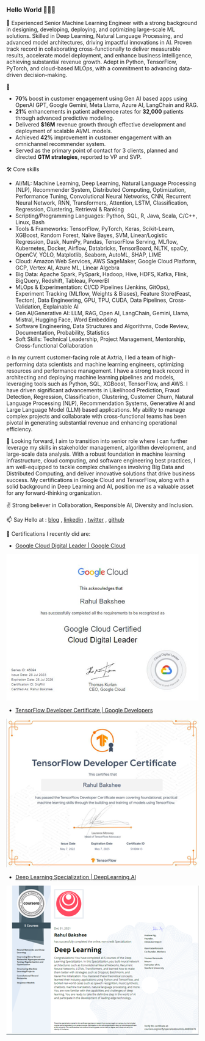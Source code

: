 ### Hello World 👋👋👋
🦾 Experienced Senior Machine Learning Engineer with a strong background in designing, developing, deploying, and optimizing large-scale ML solutions. Skilled in Deep Learning, Natural Language Processing, and advanced model architectures, driving impactful innovations in AI. Proven track record in collaborating cross-functionally to deliver measurable results, accelerate model deployment, and enhance business intelligence, achieving substantial revenue growth. Adept in Python, TensorFlow, PyTorch, and cloud-based MLOps, with a commitment to advancing data-driven decision-making.

🚀  
- **70%** boost in customer engagement using Gen AI based apps using OpenAI GPT, Google Gemini, Meta Llama, Azure AI, LangChain and RAG.
- **21%** enhancements in patient adherence rates for **32,000** patients through advanced predictive modeling.
- Delivered **$16M** revenue growth through effective development and deployment of scalable AI/ML models.
- Achieved **42%** improvement in customer engagement with an omnichannel recommender system.
- Served as the primary point of contact for 3 clients, planned and directed **GTM strategies**, reported to VP and SVP.

🛠 Core skills 
- AI/ML: Machine Learning, Deep Learning, Natural Language Processing (NLP), Recommender System, Distributed Computing, Optimization, Performance Tuning, Convolutional Neural Networks, CNN, Recurrent Neural Network, RNN, Transformers, Attention, LSTM, Classification, Regression, Clustering, Retrieval & Ranking
- Scripting/Programming Languages: Python, SQL, R, Java, Scala, C/C++, Linux, Bash
- Tools & Frameworks: TensorFlow, PyTorch, Keras, Scikit-Learn, XGBoost, Random Forest, Naïve Bayes, SVM, Linear/Logistic Regression, Dask, NumPy, Pandas, TensorFlow Serving, MLflow, Kubernetes, Docker, Airflow, Databricks, TensorBoard, NLTK, spaCy, OpenCV, YOLO, Matplotlib, Seaborn, AutoML, SHAP, LIME
- Cloud: Amazon Web Services, AWS SageMaker, Google Cloud Platform, GCP, Vertex AI, Azure ML, Linear Algebra
- Big Data: Apache Spark, PySpark, Hadoop, Hive, HDFS, Kafka, Flink, BigQuery, Redshift, Tableau, PowerBI
- MLOps & Experimentation: CI/CD Pipelines (Jenkins, GitOps), Experiment Tracking (MLflow, Weights & Biases), Feature Store(Feast, Tecton), Data Engineering, GPU, TPU, CUDA, Data Pipelines, Cross-Validation, Explainable AI
- Gen AI/Generative AI: LLM, RAG, Open AI, LangChain, Gemini, Llama, Mistral, Hugging Face, Word Embedding
- Software Engineering, Data Structures and Algorithms, Code Review, Documentation, Probability, Statistics
- Soft Skills: Technical Leadership, Project Management, Mentorship, Cross-functional Collaboration

🔥 In my current customer-facing role at Axtria, I led a team of high-performing data scientists and machine learning engineers, optimizing resources and performance management. I have a strong track record in architecting and deploying machine learning pipelines and models, leveraging tools such as Python, SQL, XGBoost, TensorFlow, and AWS. I have driven significant advancements in Likelihood Prediction, Fraud Detection, Regression, Classification, Clustering, Customer Churn, Natural Language Processing (NLP), Recommendation Systems, Generative AI and Large Language Model (LLM) based applications. My ability to manage complex projects and collaborate with cross-functional teams has been pivotal in generating substantial revenue and enhancing operational efficiency.

🔭 Looking forward, I aim to transition into senior role where I can further leverage my skills in stakeholder management, algorithm development, and large-scale data analysis. With a robust foundation in machine learning infrastructure, cloud computing, and software engineering best practices, I am well-equipped to tackle complex challenges involving Big Data and Distributed Computing, and deliver innovative solutions that drive business success. My certifications in Google Cloud and TensorFlow, along with a solid background in Deep Learning and AI, position me as a valuable asset for any forward-thinking organization.

✌️ Strong believer in Collaboration, Responsible AI, Diversity and Inclusion.

📫 Say Hello at : 
[blog](https://rahulbakshee.github.io/iWriteHere/) , 
[linkedin](https://www.linkedin.com/in/rahulbakshee/) , 
[twitter](https://twitter.com/rahulbakshee) , 
[github](https://github.com/rahulbakshee) 


🥇 Certifications I recently did are:

- [Google Cloud Digital Leader | Google Cloud ](https://www.linkedin.com/feed/update/urn:li:activity:7092018468090245121/)
<img src="gcp.jpg" style="width:600px;height:400;">

- [TensorFlow Developer Certificate | Google Developers ](https://www.credential.net/3804a043-b11d-42a0-adc6-80c34aadb592)
<img src="tf-certificate.PNG" style="width:600px;height:400;">

- [Deep Learning Specialization | DeepLearning.AI ](https://rahulbakshee.github.io/iWriteHere/2021/12/31/Deep-Learning-Specialization.html)
<img src="tf-dl-specialization.PNG" style="width:600px;height:400;">




<!--
**rahulbakshee/rahulbakshee** is a ✨ _special_ ✨ repository because its `README.md` (this file) appears on your GitHub profile.

Here are some ideas to get you started:

- 🔭 I’m currently working on ...
- 🌱 I’m currently learning ...
- 👯 I’m looking to collaborate on ...
- 🤔 I’m looking for help with ...
- 💬 Ask me about ...
- 📫 How to reach me: ...
- 😄 Pronouns: ...
- ⚡ Fun fact: ...
-->
